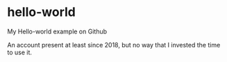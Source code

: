 # hello-world
My Hello-world example on Github

An account present at least since 2018, but no way that I invested the time to use it.
